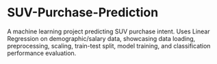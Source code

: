 # SUV-Purchase-Prediction
A machine learning project predicting SUV purchase intent. Uses Linear Regression on demographic/salary data, showcasing data loading, preprocessing, scaling, train-test split, model training, and classification performance evaluation.
